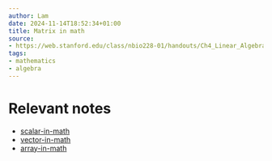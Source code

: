 ```yaml
---
author: Lam
date: 2024-11-14T18:52:34+01:00
title: Matrix in math
source:
- https://web.stanford.edu/class/nbio228-01/handouts/Ch4_Linear_Algebra.pdf
tags:
- mathematics
- algebra
---
```


# Relevant notes

- [scalar-in-math](Areas/scalar-in-math.md) 
- [vector-in-math](Areas/vector-in-math.md) 
- [array-in-math](Areas/array-in-math.md) 
